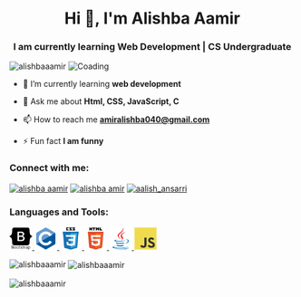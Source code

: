 <h1 align="center">Hi 👋, I'm Alishba Aamir</h1>
<h3 align="center">I am currently learning Web Development | CS Undergraduate</h3>
<img align="right" alt="Coading" width="400" src="https://cdn.dribbble.com/users/4055494/screenshots/15215756/media/d2b66c4ca0192aa26d103448b3d1518b.gif">

<p align="left"> <img src="https://komarev.com/ghpvc/?username=alishbaaamir&label=Profile%20views&color=0e75b6&style=flat" alt="alishbaaamir" /> </p>

- 🌱 I’m currently learning **web development**

- 💬 Ask me about **Html, CSS, JavaScript, C**

- 📫 How to reach me **amiralishba040@gmail.com**

- ⚡ Fun fact **I am funny**

<h3 align="left">Connect with me:</h3>
<p align="left">
<a href="https://linkedin.com/in/alishba aamir" target="blank"><img align="center" src="https://raw.githubusercontent.com/rahuldkjain/github-profile-readme-generator/master/src/images/icons/Social/linked-in-alt.svg" alt="alishba aamir" height="30" width="40" /></a>
<a href="https://fb.com/alishba amir" target="blank"><img align="center" src="https://raw.githubusercontent.com/rahuldkjain/github-profile-readme-generator/master/src/images/icons/Social/facebook.svg" alt="alishba amir" height="30" width="40" /></a>
<a href="https://instagram.com/aalish_ansarri" target="blank"><img align="center" src="https://raw.githubusercontent.com/rahuldkjain/github-profile-readme-generator/master/src/images/icons/Social/instagram.svg" alt="aalish_ansarri" height="30" width="40" /></a>
</p>

<h3 align="left">Languages and Tools:</h3>
<p align="left"> <a href="https://getbootstrap.com" target="_blank" rel="noreferrer"> <img src="https://raw.githubusercontent.com/devicons/devicon/master/icons/bootstrap/bootstrap-plain-wordmark.svg" alt="bootstrap" width="40" height="40"/> </a> <a href="https://www.cprogramming.com/" target="_blank" rel="noreferrer"> <img src="https://raw.githubusercontent.com/devicons/devicon/master/icons/c/c-original.svg" alt="c" width="40" height="40"/> </a> <a href="https://www.w3schools.com/css/" target="_blank" rel="noreferrer"> <img src="https://raw.githubusercontent.com/devicons/devicon/master/icons/css3/css3-original-wordmark.svg" alt="css3" width="40" height="40"/> </a> <a href="https://www.w3.org/html/" target="_blank" rel="noreferrer"> <img src="https://raw.githubusercontent.com/devicons/devicon/master/icons/html5/html5-original-wordmark.svg" alt="html5" width="40" height="40"/> </a> <a href="https://www.java.com" target="_blank" rel="noreferrer"> <img src="https://raw.githubusercontent.com/devicons/devicon/master/icons/java/java-original.svg" alt="java" width="40" height="40"/> </a> <a href="https://developer.mozilla.org/en-US/docs/Web/JavaScript" target="_blank" rel="noreferrer"> <img src="https://raw.githubusercontent.com/devicons/devicon/master/icons/javascript/javascript-original.svg" alt="javascript" width="40" height="40"/> </a> </p>

<p><img align="left" src="https://github-readme-stats.vercel.app/api/top-langs?username=alishbaaamir&show_icons=true&locale=en&layout=compact" alt="alishbaaamir" /></p>

<p>&nbsp;<img align="center" src="https://github-readme-stats.vercel.app/api?username=alishbaaamir&show_icons=true&locale=en" alt="alishbaaamir" /></p>

<p><img align="center" src="https://github-readme-streak-stats.herokuapp.com/?user=alishbaaamir&" alt="alishbaaamir" /></p>
